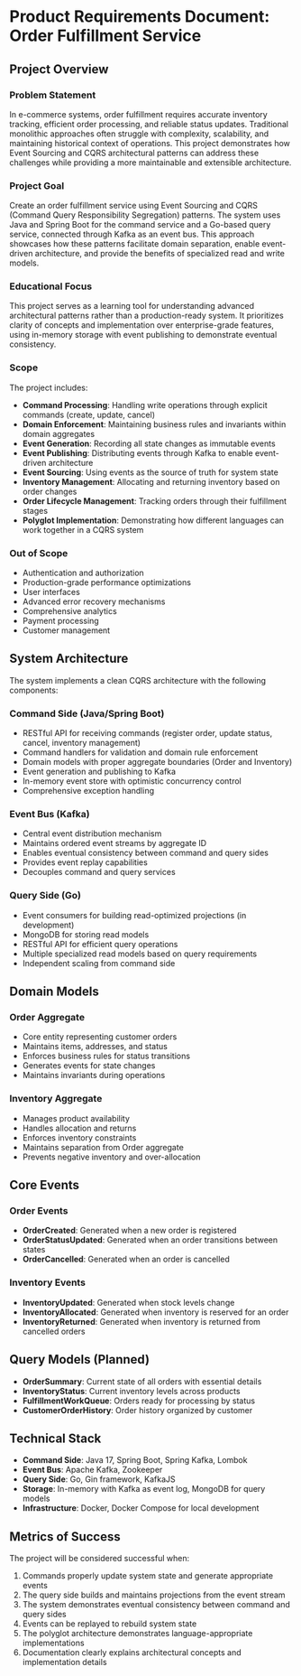 # Product Requirements Document: Order Fulfillment Service

## Project Overview

### Problem Statement

In e-commerce systems, order fulfillment requires accurate inventory tracking, efficient order processing, and reliable status updates. Traditional monolithic approaches often struggle with complexity, scalability, and maintaining historical context of operations. This project demonstrates how Event Sourcing and CQRS architectural patterns can address these challenges while providing a more maintainable and extensible architecture.

### Project Goal

Create an order fulfillment service using Event Sourcing and CQRS (Command Query Responsibility Segregation) patterns. The system uses Java and Spring Boot for the command service and a Go-based query service, connected through Kafka as an event bus. This approach showcases how these patterns facilitate domain separation, enable event-driven architecture, and provide the benefits of specialized read and write models.

### Educational Focus

This project serves as a learning tool for understanding advanced architectural patterns rather than a production-ready system. It prioritizes clarity of concepts and implementation over enterprise-grade features, using in-memory storage with event publishing to demonstrate eventual consistency.

### Scope

The project includes:

- **Command Processing**: Handling write operations through explicit commands (create, update, cancel)
- **Domain Enforcement**: Maintaining business rules and invariants within domain aggregates
- **Event Generation**: Recording all state changes as immutable events
- **Event Publishing**: Distributing events through Kafka to enable event-driven architecture
- **Event Sourcing**: Using events as the source of truth for system state
- **Inventory Management**: Allocating and returning inventory based on order changes
- **Order Lifecycle Management**: Tracking orders through their fulfillment stages
- **Polyglot Implementation**: Demonstrating how different languages can work together in a CQRS system

### Out of Scope

- Authentication and authorization
- Production-grade performance optimizations
- User interfaces
- Advanced error recovery mechanisms
- Comprehensive analytics
- Payment processing
- Customer management

## System Architecture

The system implements a clean CQRS architecture with the following components:

### Command Side (Java/Spring Boot)

- RESTful API for receiving commands (register order, update status, cancel, inventory management)
- Command handlers for validation and domain rule enforcement
- Domain models with proper aggregate boundaries (Order and Inventory)
- Event generation and publishing to Kafka
- In-memory event store with optimistic concurrency control
- Comprehensive exception handling

### Event Bus (Kafka)

- Central event distribution mechanism
- Maintains ordered event streams by aggregate ID
- Enables eventual consistency between command and query sides
- Provides event replay capabilities
- Decouples command and query services

### Query Side (Go)

- Event consumers for building read-optimized projections (in development)
- MongoDB for storing read models
- RESTful API for efficient query operations
- Multiple specialized read models based on query requirements
- Independent scaling from command side

## Domain Models

### Order Aggregate

- Core entity representing customer orders
- Maintains items, addresses, and status
- Enforces business rules for status transitions
- Generates events for state changes
- Maintains invariants during operations

### Inventory Aggregate

- Manages product availability
- Handles allocation and returns
- Enforces inventory constraints
- Maintains separation from Order aggregate
- Prevents negative inventory and over-allocation

## Core Events

### Order Events

- **OrderCreated**: Generated when a new order is registered
- **OrderStatusUpdated**: Generated when an order transitions between states
- **OrderCancelled**: Generated when an order is cancelled

### Inventory Events

- **InventoryUpdated**: Generated when stock levels change
- **InventoryAllocated**: Generated when inventory is reserved for an order
- **InventoryReturned**: Generated when inventory is returned from cancelled orders

## Query Models (Planned)

- **OrderSummary**: Current state of all orders with essential details
- **InventoryStatus**: Current inventory levels across products
- **FulfillmentWorkQueue**: Orders ready for processing by status
- **CustomerOrderHistory**: Order history organized by customer

## Technical Stack

- **Command Side**: Java 17, Spring Boot, Spring Kafka, Lombok
- **Event Bus**: Apache Kafka, Zookeeper
- **Query Side**: Go, Gin framework, KafkaJS
- **Storage**: In-memory with Kafka as event log, MongoDB for query models
- **Infrastructure**: Docker, Docker Compose for local development

## Metrics of Success

The project will be considered successful when:

1. Commands properly update system state and generate appropriate events
2. The query side builds and maintains projections from the event stream
3. The system demonstrates eventual consistency between command and query sides
4. Events can be replayed to rebuild system state
5. The polyglot architecture demonstrates language-appropriate implementations
6. Documentation clearly explains architectural concepts and implementation details
